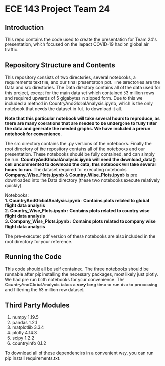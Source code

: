 # ECE 143 Project Team 24

## Introduction
This repo contains the code used to create the presentation for Team 24's presentation, which focused on the impact COVID-19 had on global air traffic. 

## Repository Structure and Contents
This repository consists of two directories, several notebooks, a requirements text file, and our final presentation pdf. The directories are the Data and src directories. The Data directory contains all of the data used for this project, except for the main data set which contained 53 million rows and required upwards of 5 gigabytes in zipped form. Due to this we included a method in CountryAndGlobalAnalysis.ipynb, which is the only notebook that needs the dataset in full, to download it all. <br />

**Note that this particular notebook will take several hours to reproduce, as there are many operations that are needed to be undergone to fully filter the data and generate the needed graphs. We have included a prerun notebook for convenience.** <br />

The src directory contains the .py versions of the notebooks. Finally the root directory of the repository contains all of the notebooks and our presentation. These notebooks should be fully contained, and can simply be run. **CountryAndGlobalAnalysis.ipynb will need the download_data() cell uncommented to download the data, this notebook will take several hours to run.** The dataset required for executing notebooks **Company_Wise_Plots.ipynb** & **Country_Wise_Plots.ipynb** is pre downloaded into the Data directory (these two notebooks execute relatively quickly).

Notebooks:<br />
**1. CountryAndGlobalAnalysis.ipynb : Contains plots related to global flight data analysis**<br />
**2. Country_Wise_Plots.ipynb       : Contains plots related to country wise flight data analysis**<br />
**3. Company_Wise_Plots.ipynb       : Contains plots related to company wise flight data analysis**<br />

The pre-executed pdf version of these notebooks are also included in the root directory for your reference.  

## Running the Code
This code should all be self contained. The three notebooks should be runnable after pip installing the necessary packages, most likely just plotly. We had pre run both notebooks for your convenience. The CountryAndGlobalAnalysis takes a **very** long time to run due to processing and filtering the 53 million row dataset.

## Third Party Modules
1. numpy 1.19.5
2. pandas 1.2.1
3. matplotlib 3.3.4
4. plotly 4.14.3
5. scipy 1.2.2
6. countryinfo 0.1.2

To download all of these dependencies in a convenient way, you can run pip install requirements.txt.




